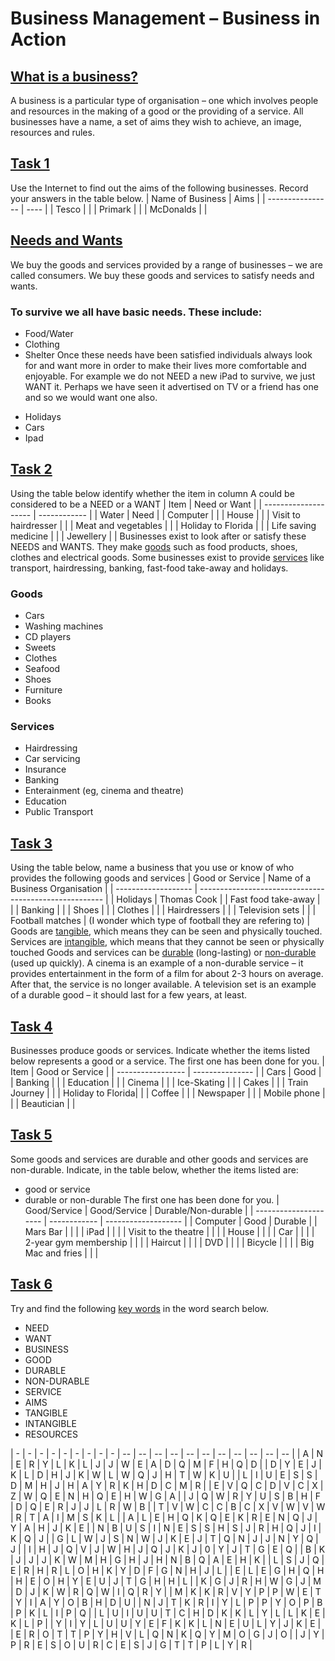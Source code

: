 # Business Management – Business in Action
## <ins>What is a business?</ins>
A business is a particular type of organisation – one which involves people and resources in the making of a good or the providing of a service. All businesses have a name, a set of aims they wish to achieve, an image, resources and rules.
## <ins>Task 1</ins>
Use the Internet to find out the aims of the following businesses. Record your answers in the table below.
| Name of Business | Aims |
| ---------------- | ---- |
| Tesco            |      |
| Primark          |      |
| McDonalds        |      |
## <ins>Needs and Wants</ins>
We buy the goods and services provided by a range of businesses – we are called consumers. We buy these goods and services to satisfy needs and wants.
### To survive we all have basic needs. These include:
+ Food/Water
+ Clothing
+ Shelter
Once these needs have been satisfied individuals always look for and want more in order to make their lives more comfortable and enjoyable. For example we do not NEED a new iPad to survive, we just WANT it. Perhaps we have seen it advertised on TV or a friend has one and so we would want one also.
- Holidays
- Cars
- Ipad
## <ins>Task 2</ins>
Using the table below identify whether the item in column A could be considered to be a NEED or a WANT
| Item                 | Need or Want |
| -------------------- | ------------ |
| Water                | Need         |
| Computer             |              |
| House                |              |
| Visit to hairdresser |              |
| Meat and vegetables  |              |
| Holiday to Florida   |              |
| Life saving medicine |              |
| Jewellery            |              |
Businesses exist to look after or satisfy these NEEDS and WANTS. They make <ins>goods</ins> such as food products, shoes, clothes and electrical goods. Some businesses exist to provide <ins>services</ins> like transport, hairdressing, banking, fast-food take-away and holidays.
### Goods           
- Cars            
- Washing machines
- CD players      
- Sweets          
- Clothes         
- Seafood         
- Shoes           
- Furniture       
- Books           
### Services
+ Hairdressing
+ Car servicing
+ Insurance
+ Banking
+ Enterainment (eg, cinema and theatre)
+ Education
+ Public Transport
## <ins>Task 3</ins>
Using the table below, name a business that you use or know of who provides the following goods and services
| Good or Service     | Name of a Business Organisation                        |
| ------------------- | ------------------------------------------------------ |
| Holidays            | Thomas Cook                                            |
| Fast food take-away |                                                        |
| Banking             |                                                        |
| Shoes               |                                                        |
| Clothes             |                                                        |
| Hairdressers        |                                                        |
| Television sets     |                                                        |
| Football matches    | (I wonder which type of football they are refering to) |
Goods are <ins>tangible</ins>, which means they can be seen and physically touched. Services are <ins>intangible</ins>, which means that they cannot be seen or physically touched
Goods and services can be <ins>durable</ins> (long-lasting) or <ins>non-durable</ins> (used up quickly). A cinema is an example of a non-durable service – it provides entertainment in the form of a film for about 2-3 hours on average. After that, the service is no longer available. A television set is an example of a durable good – it should last for a few years, at least.
## <ins>Task 4</ins>
Businesses produce goods or services. Indicate whether the items listed below represents a good or a service. The first one has been done for you.
| Item              | Good or Service |
| ----------------- | --------------- |
| Cars              | Good            |
| Banking           |                 |
| Education         |                 |
| Cinema            |                 |
| Ice-Skating       |                 |
| Cakes             |                 |
| Train Journey     |                 |
| Holiday to Florida|                 |
| Coffee            |                 |
| Newspaper         |                 |
| Mobile phone      |                 |
| Beautician        |                 |
## <ins>Task 5</ins>
Some goods and services are durable and other goods and services are non-durable. Indicate, in the table below, whether the items listed are:
* good or service
* durable or non-durable
The first one has been done for you.
| Good/Service          | Good/Service | Durable/Non-durable |
| --------------------- | ------------ | ------------------- |
| Computer              | Good         | Durable             |
| Mars Bar              |              |                     |
| iPad                  |              |                     |
| Visit to the theatre  |              |                     |
| House                 |              |                     |
| Car                   |              |                     |
| 2-year gym membership |              |                     |
| Haircut               |              |                     |
| DVD                   |              |                     |
| Bicycle               |              |                     |
| Big Mac and fries     |              |                     |
## <ins>Task 6</ins>
Try and find the following <ins>key words</ins> in the word search below.
* NEED
* WANT
* BUSINESS
* GOOD
* DURABLE
* NON-DURABLE
* SERVICE
* AIMS
* TANGIBLE
* INTANGIBLE
* RESOURCES

| - | - | - | - | - | - | - | - | - | -- | -- | -- | -- | -- | -- | -- | -- | -- | -- | -- |
| A | N | E | R | Y | L | K | L | J | J  | W  | E  | A  | D  | Q  | M  | F  | H  | Q  | D  |
| D | Y | E | J | K | L | D | H | J | K  | W  | L  | W  | Q  | J  | H  | T  | W  | K  | U  |
| L | I | U | E | S | S | D | M | H | J  | H  | A  | Y  | R  | K  | H  | D  | C  | M  | R  |
| E | V | Q | C | D | V | C | X | Z | W  | Q  | E  | N  | H  | Q  | E  | H  | W  | G  | A  |
| J | Q | W | R | Y | U | S | B | H | F  | D  | Q  | E  | R  | J  | J  | L  | R  | W  | B  |
| T | V | W | C | C | B | C | X | V | W  | V  | W  | R  | T  | A  | I  | M  | S  | K  | L  |
| A | L | E | H | Q | K | Q | E | K | R  | E  | N  | Q  | J  | Y  | A  | H  | J  | K  | E  |
| N | B | U | S | I | N | E | S | S | H  | S  | J  | R  | H  | Q  | J  | I  | K  | Q  | J  |
| G | L | W | J | S | N | W | J | K | E  | J  | T  | Q  | N  | J  | J  | N  | Y  | Q  | J  |
| I | H | J | Q | V | J | W | H | J | Q  | J  | K  | J  | 0  | Y  | J  | T  | G  | E  | Q  |
| B | K | J | J | J | K | W | M | H | G  | H  | J  | H  | N  | B  | Q  | A  | E  | H  | K  |
| L | S | J | Q | E | R | H | R | L | O  | H  | K  | Y  | D  | F  | G  | N  | H  | J  | L  |
| E | L | E | G | H | Q | H | H | E | O  | H  | Y  | E  | U  | J  | T  | G  | H  | H  | L  |
| K | G | J | R | H | W | G | J | M | D  | J  | K  | W  | R  | Q  | W  | I  | Q  | R  | Y  |
| M | K | K | R | V | Y | P | P | W | E  | T  | Y  | I  | A  | Y  | O  | B  | H  | D  | U  |
| N | J | T | K | R | I | Y | L | P | P  | Y  | O  | P  | B  | P  | K  | L  | I  | P  | Q  |
| L | U | I | U | U | T | C | H | D | K  | K  | L  | Y  | L  | L  | K  | E  | K  | L  | P  |
| Y | I | Y | L | U | U | Y | E | F | K  | K  | L  | N  | E  | U  | L  | Y  | J  | K  | E  |
| E | R | O | T | T | P | Y | H | V | L  | Q  | N  | K  | Q  | Y  | M  | O  | G  | J  | O  |
| J | Y | P | R | E | S | O | U | R | C  | E  | S  | J  | G  | T  | T  | P  | L  | Y  | R  |
